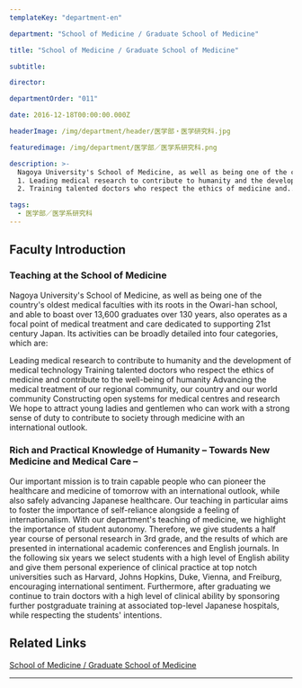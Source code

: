 ```yaml
---
templateKey: "department-en"

department: "School of Medicine / Graduate School of Medicine"

title: "School of Medicine / Graduate School of Medicine"

subtitle:

director:

departmentOrder: "011"

date: 2016-12-18T00:00:00.000Z

headerImage: /img/department/header/医学部・医学研究科.jpg

featuredimage: /img/department/医学部／医学系研究科.png

description: >-
  Nagoya University's School of Medicine, as well as being one of the country's oldest medical faculties with its roots in the Owari-han school, and able to boast over 13,600 graduates over 130 years, also operates as a focal point of medical treatment and care dedicated to supporting 21st century Japan. Its activities can be broadly detailed into four categories, which are:
  1. Leading medical research to contribute to humanity and the development of medical technology
  2. Training talented doctors who respect the ethics of medicine and...

tags:
  - 医学部／医学系研究科
---
```


## Faculty Introduction

### Teaching at the School of Medicine

Nagoya University's School of Medicine, as well as being one of the country's oldest medical faculties with its roots in the Owari-han school, and able to boast over 13,600 graduates over 130 years, also operates as a focal point of medical treatment and care dedicated to supporting 21st century Japan. Its activities can be broadly detailed into four categories, which are:

Leading medical research to contribute to humanity and the development of medical technology
Training talented doctors who respect the ethics of medicine and contribute to the well-being of humanity
Advancing the medical treatment of our regional community, our country and our world community
Constructing open systems for medical centres and research
We hope to attract young ladies and gentlemen who can work with a strong sense of duty to contribute to society through medicine with an international outlook.

### Rich and Practical Knowledge of Humanity – Towards New Medicine and Medical Care –

Our important mission is to train capable people who can pioneer the healthcare and medicine of tomorrow with an international outlook, while also safely advancing Japanese healthcare. Our teaching in particular aims to foster the importance of self-reliance alongside a feeling of internationalism. With our department's teaching of medicine, we highlight the importance of student autonomy. Therefore, we give students a half year course of personal research in 3rd grade, and the results of which are presented in international academic conferences and English journals. In the following six years we select students with a high level of English ability and give them personal experience of clinical practice at top notch universities such as Harvard, Johns Hopkins, Duke, Vienna, and Freiburg, encouraging international sentiment. Furthermore, after graduating we continue to train doctors with a high level of clinical ability by sponsoring further postgraduate training at associated top-level Japanese hospitals, while respecting the students' intentions.

## Related Links

[School of Medicine / Graduate School of Medicine](https://www.med.nagoya-u.ac.jp/english.html)

---
